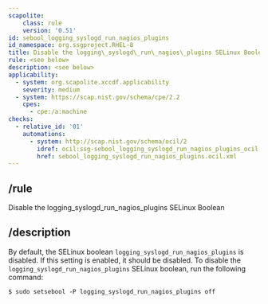 ```yaml
---
scapolite:
    class: rule
    version: '0.51'
id: sebool_logging_syslogd_run_nagios_plugins
id_namespace: org.ssgproject.RHEL-8
title: Disable the logging\_syslogd\_run\_nagios\_plugins SELinux Boolean
rule: <see below>
description: <see below>
applicability:
  - system: org.scapolite.xccdf.applicability
    severity: medium
  - system: https://scap.nist.gov/schema/cpe/2.2
    cpes:
      - cpe:/a:machine
checks:
  - relative_id: '01'
    automations:
      - system: http://scap.nist.gov/schema/ocil/2
        idref: ocil:ssg-sebool_logging_syslogd_run_nagios_plugins_ocil:questionnaire:1
        href: sebool_logging_syslogd_run_nagios_plugins.ocil.xml
---
```



## /rule

Disable the logging\_syslogd\_run\_nagios\_plugins SELinux Boolean

## /description

By
default, the SELinux boolean `logging_syslogd_run_nagios_plugins` is
disabled. If this setting is enabled, it should be disabled. To disable
the `logging_syslogd_run_nagios_plugins` SELinux boolean, run the
following command:

``` 
$ sudo setsebool -P logging_syslogd_run_nagios_plugins off
```
